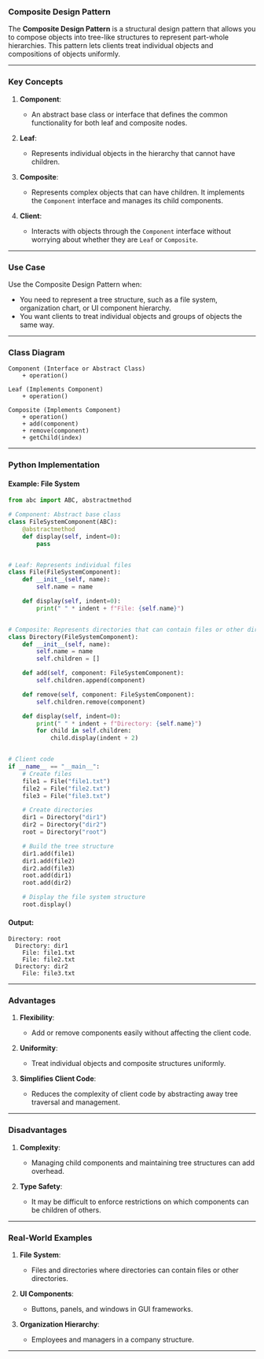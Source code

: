 ### **Composite Design Pattern**

The **Composite Design Pattern** is a structural design pattern that allows you to compose objects into tree-like structures to represent part-whole hierarchies. This pattern lets clients treat individual objects and compositions of objects uniformly.

---

### **Key Concepts**

1. **Component**:
   - An abstract base class or interface that defines the common functionality for both leaf and composite nodes.

2. **Leaf**:
   - Represents individual objects in the hierarchy that cannot have children.

3. **Composite**:
   - Represents complex objects that can have children. It implements the `Component` interface and manages its child components.

4. **Client**:
   - Interacts with objects through the `Component` interface without worrying about whether they are `Leaf` or `Composite`.

---

### **Use Case**

Use the Composite Design Pattern when:
- You need to represent a tree structure, such as a file system, organization chart, or UI component hierarchy.
- You want clients to treat individual objects and groups of objects the same way.

---

### **Class Diagram**

```
Component (Interface or Abstract Class)
    + operation()

Leaf (Implements Component)
    + operation()

Composite (Implements Component)
    + operation()
    + add(component)
    + remove(component)
    + getChild(index)
```

---

### **Python Implementation**

#### **Example: File System**

```python
from abc import ABC, abstractmethod

# Component: Abstract base class
class FileSystemComponent(ABC):
    @abstractmethod
    def display(self, indent=0):
        pass


# Leaf: Represents individual files
class File(FileSystemComponent):
    def __init__(self, name):
        self.name = name

    def display(self, indent=0):
        print(" " * indent + f"File: {self.name}")


# Composite: Represents directories that can contain files or other directories
class Directory(FileSystemComponent):
    def __init__(self, name):
        self.name = name
        self.children = []

    def add(self, component: FileSystemComponent):
        self.children.append(component)

    def remove(self, component: FileSystemComponent):
        self.children.remove(component)

    def display(self, indent=0):
        print(" " * indent + f"Directory: {self.name}")
        for child in self.children:
            child.display(indent + 2)


# Client code
if __name__ == "__main__":
    # Create files
    file1 = File("file1.txt")
    file2 = File("file2.txt")
    file3 = File("file3.txt")

    # Create directories
    dir1 = Directory("dir1")
    dir2 = Directory("dir2")
    root = Directory("root")

    # Build the tree structure
    dir1.add(file1)
    dir1.add(file2)
    dir2.add(file3)
    root.add(dir1)
    root.add(dir2)

    # Display the file system structure
    root.display()
```

#### **Output**:
```
Directory: root
  Directory: dir1
    File: file1.txt
    File: file2.txt
  Directory: dir2
    File: file3.txt
```

---

### **Advantages**

1. **Flexibility**:
   - Add or remove components easily without affecting the client code.

2. **Uniformity**:
   - Treat individual objects and composite structures uniformly.

3. **Simplifies Client Code**:
   - Reduces the complexity of client code by abstracting away tree traversal and management.

---

### **Disadvantages**

1. **Complexity**:
   - Managing child components and maintaining tree structures can add overhead.

2. **Type Safety**:
   - It may be difficult to enforce restrictions on which components can be children of others.

---

### **Real-World Examples**

1. **File System**:
   - Files and directories where directories can contain files or other directories.

2. **UI Components**:
   - Buttons, panels, and windows in GUI frameworks.

3. **Organization Hierarchy**:
   - Employees and managers in a company structure.

---